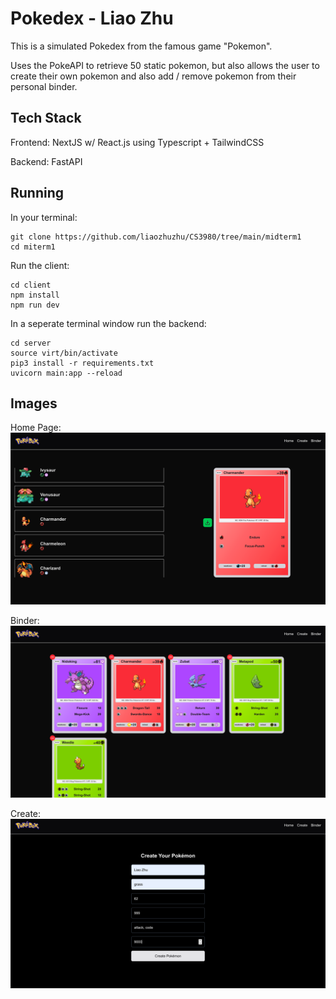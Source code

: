 # Pokedex - Liao Zhu

This is a simulated Pokedex from the famous game "Pokemon".

Uses the PokeAPI to retrieve 50 static pokemon, but also allows the user to create their own pokemon and also add / remove pokemon from their personal binder.

## Tech Stack

Frontend: NextJS w/ React.js using Typescript + TailwindCSS

Backend: FastAPI

## Running
In your terminal:
```
git clone https://github.com/liaozhuzhu/CS3980/tree/main/midterm1
cd miterm1
```
Run the client:
```
cd client
npm install
npm run dev
```
In a seperate terminal window run the backend:
```
cd server
source virt/bin/activate
pip3 install -r requirements.txt
uvicorn main:app --reload
```

## Images
Home Page:
![home](home.png)

Binder:
![binder](binder.png)

Create:
![create](create.png)